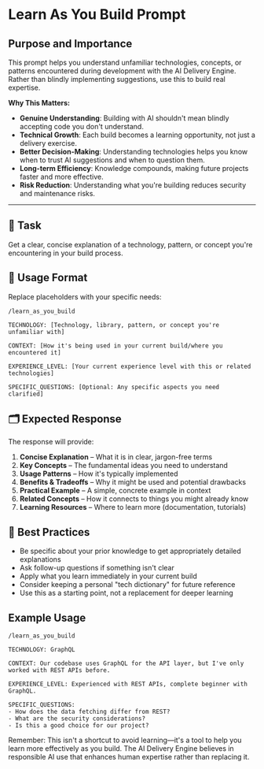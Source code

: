 # Learn As You Build Prompt

## Purpose and Importance

This prompt helps you understand unfamiliar technologies, concepts, or patterns encountered during development with the AI Delivery Engine. Rather than blindly implementing suggestions, use this to build real expertise.

**Why This Matters:**
- **Genuine Understanding**: Building with AI shouldn't mean blindly accepting code you don't understand.
- **Technical Growth**: Each build becomes a learning opportunity, not just a delivery exercise.
- **Better Decision-Making**: Understanding technologies helps you know when to trust AI suggestions and when to question them.
- **Long-term Efficiency**: Knowledge compounds, making future projects faster and more effective.
- **Risk Reduction**: Understanding what you're building reduces security and maintenance risks.

---

## 🔧 Task  
Get a clear, concise explanation of a technology, pattern, or concept you're encountering in your build process.

## 🧭 Usage Format  
Replace placeholders with your specific needs:

```
/learn_as_you_build

TECHNOLOGY: [Technology, library, pattern, or concept you're unfamiliar with]

CONTEXT: [How it's being used in your current build/where you encountered it]

EXPERIENCE_LEVEL: [Your current experience level with this or related technologies]

SPECIFIC_QUESTIONS: [Optional: Any specific aspects you need clarified]
```

## 🗂️ Expected Response

The response will provide:

1. **Concise Explanation** – What it is in clear, jargon-free terms
2. **Key Concepts** – The fundamental ideas you need to understand
3. **Usage Patterns** – How it's typically implemented
4. **Benefits & Tradeoffs** – Why it might be used and potential drawbacks
5. **Practical Example** – A simple, concrete example in context
6. **Related Concepts** – How it connects to things you might already know
7. **Learning Resources** – Where to learn more (documentation, tutorials)

## 🔎 Best Practices

- Be specific about your prior knowledge to get appropriately detailed explanations
- Ask follow-up questions if something isn't clear
- Apply what you learn immediately in your current build
- Consider keeping a personal "tech dictionary" for future reference
- Use this as a starting point, not a replacement for deeper learning

## Example Usage

```
/learn_as_you_build

TECHNOLOGY: GraphQL

CONTEXT: Our codebase uses GraphQL for the API layer, but I've only worked with REST APIs before.

EXPERIENCE_LEVEL: Experienced with REST APIs, complete beginner with GraphQL.

SPECIFIC_QUESTIONS: 
- How does the data fetching differ from REST?
- What are the security considerations?
- Is this a good choice for our project?
```

Remember: This isn't a shortcut to avoid learning—it's a tool to help you learn more effectively as you build. The AI Delivery Engine believes in responsible AI use that enhances human expertise rather than replacing it. 